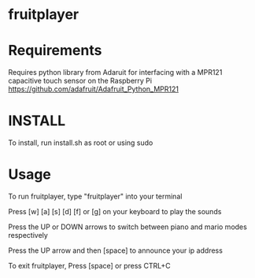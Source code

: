 # fruitplayer

# Requirements

Requires python library from Adaruit for interfacing with a MPR121 capacitive touch sensor on the Raspberry Pi
https://github.com/adafruit/Adafruit_Python_MPR121

# INSTALL

To install, run install.sh as root or using sudo

# Usage

To run fruitplayer, type "fruitplayer" into your terminal

Press [w] [a] [s] [d] [f] or [g] on your keyboard to play the sounds

Press the UP or DOWN arrows to switch between piano and mario modes respectively 

Press the UP arrow and then [space] to announce your ip address 

To exit fruitplayer, Press [space] or press CTRL+C
